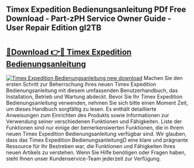 ## Timex Expedition Bedienungsanleitung PDf Free Download - Part-zPH Service Owner Guide - User Repair Edition gI2TB

# <h2><a href="http://df0mqe.blite.top/?on=Timex+Expedition+Bedienungsanleitung">🔗Download 👉🔴 Timex Expedition Bedienungsanleitung</a></h2>

[![Timex Expedition Bedienungsanleitung new download](https://i.imgur.com/lujVjoI.png)](http://df0mqe.blite.top/?on=Timex+Expedition+Bedienungsanleitung)
Machen Sie den ersten Schritt zur Beherrschung Ihres neuen Timex Expedition Bedienungsanleitung mit diesem umfassenden Benutzerhandbuch, das Installation, Betrieb und Wartung abdeckt. Bevor Sie Ihr Timex Expedition Bedienungsanleitung verwenden, nehmen Sie sich bitte einen Moment Zeit, um dieses Handbuch sorgfältig zu lesen. Es enthält detaillierte Anweisungen zum Einrichten des Produkts sowie Informationen zur Verwendung seiner verschiedenen Funktionen und Fähigkeiten. Liste der Funktionen sind nur einige der bemerkenswerten Funktionen, die in Ihrem neuen Timex Expedition Bedienungsanleitung verfügbar sind. Wir glauben, dass das Timex Expedition BedienungsanleitungD eine klare und prägnante Ressource für Ihr Bestreben war, die Funktionen und Fähigkeiten Ihres neuen Artikels zu verstehen. Wenn Sie Hilfe benötigen oder Fragen haben, steht Ihnen unser Kundenservice-Team jederzeit zur Verfügung.
